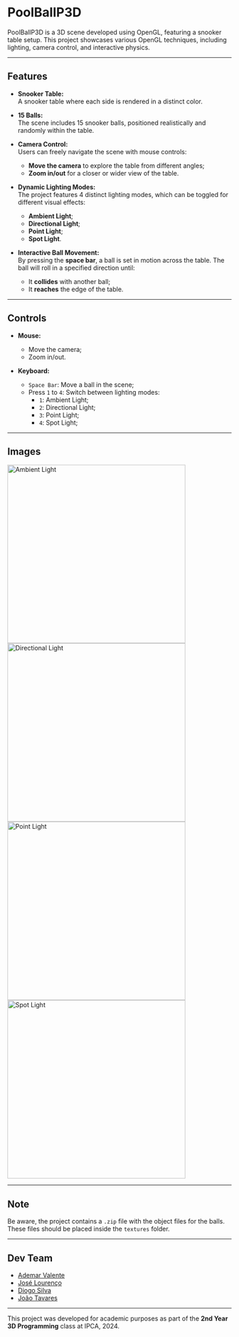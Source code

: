 # PoolBallP3D

PoolBallP3D is a 3D scene developed using OpenGL, featuring a snooker table setup. This project showcases various OpenGL techniques, including lighting, camera control, and interactive physics.

---

## Features

- **Snooker Table:**  
  A snooker table where each side is rendered in a distinct color.
  
- **15 Balls:**  
  The scene includes 15 snooker balls, positioned realistically and randomly within the table.

- **Camera Control:**  
  Users can freely navigate the scene with mouse controls:  
  - **Move the camera** to explore the table from different angles;  
  - **Zoom in/out** for a closer or wider view of the table.

- **Dynamic Lighting Modes:**  
  The project features 4 distinct lighting modes, which can be toggled for different visual effects:
  - **Ambient Light**;
  - **Directional Light**; 
  - **Point Light**;
  - **Spot Light**.

- **Interactive Ball Movement:**  
  By pressing the **space bar**, a ball is set in motion across the table. The ball will roll in a specified direction until:  
  - It **collides** with another ball;  
  - It **reaches** the edge of the table.

---

## Controls

- **Mouse:**  
  - Move the camera;  
  - Zoom in/out.

- **Keyboard:**  
  - `Space Bar`: Move a ball in the scene;  
  - Press `1` to `4`: Switch between lighting modes:
    - `1`: Ambient Light;  
    - `2`: Directional Light;  
    - `3`: Point Light;  
    - `4`: Spot Light;

---

## Images
<img src=https://github.com/user-attachments/assets/6a4f3b4b-90e1-4ee1-9268-774323c4444e alt="Ambient Light" width="400"/> <img src=https://github.com/user-attachments/assets/97f01974-3f99-4cef-ba77-bfad9dc8ec4a alt="Directional Light" width="400"/> <br>
<img src=https://github.com/user-attachments/assets/c9355e56-f0f8-4946-9e69-df3b2a294d17 alt="Point Light" width="400"/> <img src=https://github.com/user-attachments/assets/ef3c93e8-c1a5-4301-84f3-aa8bda964393 alt="Spot Light" width="400"/>

---

## Note

Be aware, the project contains a `.zip` file with the object files for the balls. These files should be placed inside the `textures` folder.

---

## Dev Team

- [Ademar Valente](https://github.com/ademar1k82)
- [José Lourenço](https://github.com/Zeet76)
- [Diogo Silva](https://github.com/DiogoV10)
- [João Tavares](https://github.com/jvpts11)

---

This project was developed for academic purposes as part of the **2nd Year 3D Programming** class at IPCA, 2024.
